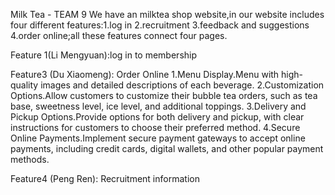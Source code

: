 Milk Tea - TEAM 9
We have an milktea shop website,in our website includes four different features:1.log in 2.recruitment 3.feedback and suggestions 4.order online;all these features connect four pages.

Feature 1(Li Mengyuan):log in to membership


Feature3 (Du Xiaomeng): Order Online
1.Menu Display.Menu with high-quality images and detailed descriptions of each beverage.
2.Customization Options.Allow customers to customize their bubble tea orders, such as tea base, sweetness level, ice level, and additional toppings.
3.Delivery and Pickup Options.Provide options for both delivery and pickup, with clear instructions for customers to choose their preferred method.
4.Secure Online Payments.Implement secure payment gateways to accept online payments, including credit cards, digital wallets, and other popular payment methods.





Feature4 (Peng Ren): Recruitment information
